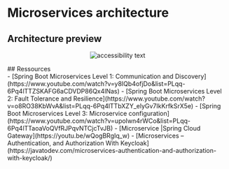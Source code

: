 # Microservices architecture 
## Architecture preview 
<p align="center">
  <img src="https://i.imgur.com/vFPwN0I.png"  alt="accessibility text">
</p>
## Ressources 
<br>
- [Spring Boot Microservices Level 1: Communication and Discovery](https://www.youtube.com/watch?v=y8IQb4ofjDo&list=PLqq-6Pq4lTTZSKAFG6aCDVDP86Qx4lNas)
- [Spring Boot Microservices Level 2: Fault Tolerance and Resilience](https://www.youtube.com/watch?v=o8RO38KbWvA&list=PLqq-6Pq4lTTbXZY_elyGv7IkKrfkSrX5e)
- [Spring Boot Microservices Level 3: Microservice configuration](https://www.youtube.com/watch?v=upoIwn4rWCo&list=PLqq-6Pq4lTTaoaVoQVfRJPqvNTCjcTvJB)
- [Microservice |Spring Cloud Gateway](https://youtu.be/wQogBRgIq_w)
- [Microservices – Authentication, and Authorization With Keycloak](https://javatodev.com/microservices-authentication-and-authorization-with-keycloak/)


